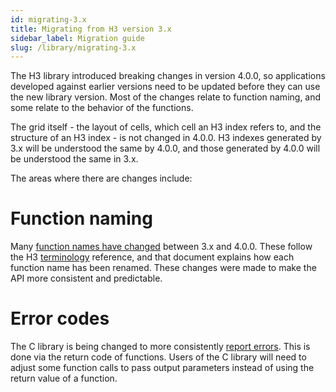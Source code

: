 ```yaml
---
id: migrating-3.x
title: Migrating from H3 version 3.x
sidebar_label: Migration guide
slug: /library/migrating-3.x
---
```


The H3 library introduced breaking changes in version 4.0.0, so applications developed against earlier versions
need to be updated before they can use the new library version. Most of the changes relate to function naming,
and some relate to the behavior of the functions.

The grid itself - the layout of cells, which cell an H3 index refers to, and the structure of an H3 index - is
not changed in 4.0.0. H3 indexes generated by 3.x will be understood the same by 4.0.0, and those generated by 4.0.0
will be understood the same in 3.x.

The areas where there are changes include:

# Function naming

Many [function names have changed](./migration-3.x/functions) between 3.x and 4.0.0. These follow the H3 [terminology](./terminology) reference,
and that document explains how each function name has been renamed. These changes were made to make the API more
consistent and predictable.

# Error codes

The C library is being changed to more consistently [report errors](./errors). This is done via the return code of
functions. Users of the C library will need to adjust some function calls to pass output parameters instead of
using the return value of a function.
